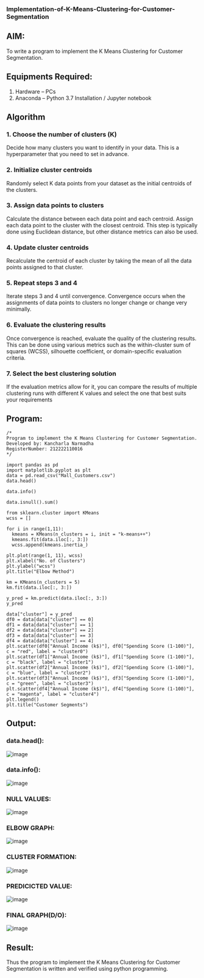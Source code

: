 ### Implementation-of-K-Means-Clustering-for-Customer-Segmentation

## AIM:
To write a program to implement the K Means Clustering for Customer Segmentation.

## Equipments Required:
1. Hardware – PCs
2. Anaconda – Python 3.7 Installation / Jupyter notebook

## Algorithm
### 1. Choose the number of clusters (K)
Decide how many clusters you want to identify in your data. This is a hyperparameter that you need to set in advance.
### 2. Initialize cluster centroids
Randomly select K data points from your dataset as the initial centroids of the clusters.
### 3. Assign data points to clusters
Calculate the distance between each data point and each centroid. Assign each data point to the cluster with the closest centroid. This step is typically  done using Euclidean distance, but other distance metrics can also be used.
### 4. Update cluster centroids
Recalculate the centroid of each cluster by taking the mean of all the data points assigned to that cluster.
### 5. Repeat steps 3 and 4
Iterate steps 3 and 4 until convergence. Convergence occurs when the assignments of data points to clusters no longer change or change very minimally.
### 6. Evaluate the clustering results
Once convergence is reached, evaluate the quality of the clustering results. This can be done using various metrics such as the within-cluster sum of squares (WCSS), silhouette coefficient, or domain-specific evaluation criteria.
### 7. Select the best clustering solution
If the evaluation metrics allow for it, you can compare the results of multiple clustering runs with different K values and select the one that best suits your requirements

## Program:
```
/*
Program to implement the K Means Clustering for Customer Segmentation.
Developed by: Kancharla Narmadha
RegisterNumber: 212222110016
*/

import pandas as pd
import matplotlib.pyplot as plt
data = pd.read_csv("Mall_Customers.csv")
data.head()

data.info()

data.isnull().sum()

from sklearn.cluster import KMeans
wcss = []

for i in range(1,11):
  kmeans = KMeans(n_clusters = i, init = "k-means++")
  kmeans.fit(data.iloc[:, 3:])
  wcss.append(kmeans.inertia_)
  
plt.plot(range(1, 11), wcss)
plt.xlabel("No. of Clusters")
plt.ylabel("wcss")
plt.title("Elbow Method")

km = KMeans(n_clusters = 5)
km.fit(data.iloc[:, 3:])

y_pred = km.predict(data.iloc[:, 3:])
y_pred

data["cluster"] = y_pred
df0 = data[data["cluster"] == 0]
df1 = data[data["cluster"] == 1]
df2 = data[data["cluster"] == 2]
df3 = data[data["cluster"] == 3]
df4 = data[data["cluster"] == 4]
plt.scatter(df0["Annual Income (k$)"], df0["Spending Score (1-100)"], c = "red", label = "cluster0")
plt.scatter(df1["Annual Income (k$)"], df1["Spending Score (1-100)"], c = "black", label = "cluster1")
plt.scatter(df2["Annual Income (k$)"], df2["Spending Score (1-100)"], c = "blue", label = "cluster2")
plt.scatter(df3["Annual Income (k$)"], df3["Spending Score (1-100)"], c = "green", label = "cluster3")
plt.scatter(df4["Annual Income (k$)"], df4["Spending Score (1-100)"], c = "magenta", label = "cluster4")
plt.legend()
plt.title("Customer Segments")
```

## Output:
### data.head():
![image](https://github.com/kancharlaNarmadha/Implementation-of-K-Means-Clustering-for-Customer-Segmentation/assets/119559316/8b09cde0-5096-42d7-bf02-4d4267de50a4)

### data.info():
![image](https://github.com/kancharlaNarmadha/Implementation-of-K-Means-Clustering-for-Customer-Segmentation/assets/119559316/db45c0e8-d21d-4725-8fa4-6f8f074a3f96)

### NULL VALUES:
![image](https://github.com/kancharlaNarmadha/Implementation-of-K-Means-Clustering-for-Customer-Segmentation/assets/119559316/3d43eb2b-7c42-4862-a500-07d49459ecc7)

### ELBOW GRAPH:
![image](https://github.com/kancharlaNarmadha/Implementation-of-K-Means-Clustering-for-Customer-Segmentation/assets/119559316/57efb142-eeb9-4e88-aaac-12436ba77e4a)

### CLUSTER FORMATION:
![image](https://github.com/kancharlaNarmadha/Implementation-of-K-Means-Clustering-for-Customer-Segmentation/assets/119559316/b42f15b4-b90e-4f43-bdc6-fab795c764ef)

### PREDICICTED VALUE:
![image](https://github.com/kancharlaNarmadha/Implementation-of-K-Means-Clustering-for-Customer-Segmentation/assets/119559316/13ba5174-ea23-4ff7-b041-321b74206526)

### FINAL GRAPH(D/O):
![image](https://github.com/kancharlaNarmadha/Implementation-of-K-Means-Clustering-for-Customer-Segmentation/assets/119559316/61d4df90-574e-49e4-b88b-69bdcd721672)




## Result:
Thus the program to implement the K Means Clustering for Customer Segmentation is written and verified using python programming.
